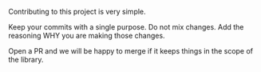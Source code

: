 Contributing to this project is very simple.

Keep your commits with a single purpose. Do not mix changes.
Add the reasoning WHY you are making those changes.

Open a PR and we will be happy to merge if it keeps things in the scope of the library.
